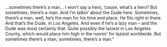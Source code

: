 …sometimes there’s a man… I won’t say a hero, ’cause, what’s a hero? But 
sometimes, there’s a man. And I’m talkin’ about the Dude here. Sometimes, 
there’s a man, well, he’s the man for his time and place. He fits right in 
there. And that’s the Dude, in Los Angeles. And even if he’s a lazy man – and 
the Dude was most certainly that. Quite possibly the laziest in Los Angeles 
County, which would place him high in the runnin’ for laziest worldwide. But 
sometimes there’s a man, sometimes, there’s a man.”
